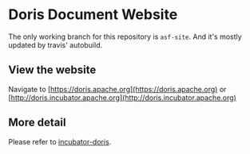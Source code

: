 <!-- 
Licensed to the Apache Software Foundation (ASF) under one
or more contributor license agreements.  See the NOTICE file
distributed with this work for additional information
regarding copyright ownership.  The ASF licenses this file
to you under the Apache License, Version 2.0 (the
"License"); you may not use this file except in compliance
with the License.  You may obtain a copy of the License at

  http://www.apache.org/licenses/LICENSE-2.0

Unless required by applicable law or agreed to in writing,
software distributed under the License is distributed on an
"AS IS" BASIS, WITHOUT WARRANTIES OR CONDITIONS OF ANY
KIND, either express or implied.  See the License for the
specific language governing permissions and limitations
under the License.
-->

# Doris Document Website

The only working branch for this repository is `asf-site`. And it's mostly updated by travis' autobuild.

## View the website

Navigate to 
[https://doris.apache.org](https://doris.apache.org) 
or
[http://doris.incubator.apache.org](http://doris.incubator.apache.org)

## More detail

Please refer to [incubator-doris](https://github.com/apache/incubator-doris/blob/master/docs/README.md).


